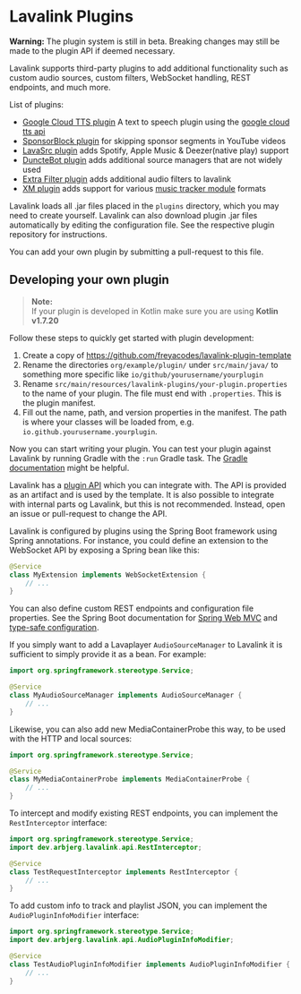 # Lavalink Plugins
**Warning:** The plugin system is still in beta. Breaking changes may still be made to the plugin API if deemed necessary.

Lavalink supports third-party plugins to add additional functionality such as custom audio sources, custom filters,
WebSocket handling, REST endpoints, and much more. 

List of plugins:
- [Google Cloud TTS plugin](https://github.com/DuncteBot/tts-plugin) A text to speech plugin using the [google cloud tts api](https://cloud.google.com/text-to-speech/docs)
- [SponsorBlock plugin](https://github.com/TopiSenpai/Sponsorblock-Plugin) for skipping sponsor segments in YouTube videos
- [LavaSrc plugin](https://github.com/TopiSenpai/LavaSrc) adds Spotify, Apple Music & Deezer(native play) support
- [DuncteBot plugin](https://github.com/DuncteBot/skybot-lavalink-plugin) adds additional source managers that are not widely used
- [Extra Filter plugin](https://github.com/rohank05/lavalink-filter-plugin) adds additional audio filters to lavalink
- [XM plugin](https://github.com/esmBot/lava-xm-plugin) adds support for various [music tracker module](https://en.wikipedia.org/wiki/Module_file) formats

Lavalink loads all .jar files placed in the `plugins` directory, which you may need to create yourself. Lavalink can
also download plugin .jar files automatically by editing the configuration file. See the respective plugin repository
for instructions.

You can add your own plugin by submitting a pull-request to this file.

## Developing your own plugin

> **Note:**  
> If your plugin is developed in Kotlin make sure you are using **Kotlin v1.7.20**

Follow these steps to quickly get started with plugin development:
1. Create a copy of https://github.com/freyacodes/lavalink-plugin-template
2. Rename the directories `org/example/plugin/` under `src/main/java/` to something more specific like
`io/github/yourusername/yourplugin`
3. Rename `src/main/resources/lavalink-plugins/your-plugin.properties` to the name of your plugin. The file must end
with `.properties`. This is the plugin manifest.
4. Fill out the name, path, and version properties in the manifest. The path is where your classes will be loaded from,
e.g. `io.github.yourusername.yourplugin`.

Now you can start writing your plugin. You can test your plugin against Lavalink by running Gradle with the
`:run` Gradle task. The [Gradle documentation](https://docs.gradle.org/current/userguide/userguide.html) might be helpful.

Lavalink has a [plugin API](plugin-api/src/main/java/dev/arbjerg/lavalink/api) which you can integrate with. The API is
provided as an artifact and is used by the template. It is also possible to integrate with internal parts og Lavalink,
but this is not recommended. Instead, open an issue or pull-request to change the API.

Lavalink is configured by plugins using the Spring Boot framework using Spring annotations. For instance, you could define
an extension to the WebSocket API by exposing a Spring bean like this:

```java
@Service
class MyExtension implements WebSocketExtension {
    // ...
} 
```

You can also define custom REST endpoints and configuration file properties. See the Spring Boot documentation for
[Spring Web MVC](https://docs.spring.io/spring-boot/docs/current/reference/htmlsingle/#web.servlet) and
[type-safe configuration](https://docs.spring.io/spring-boot/docs/current/reference/htmlsingle/#features.external-config.typesafe-configuration-properties).

If you simply want to add a Lavaplayer `AudioSourceManager` to Lavalink it is sufficient to simply provide it as a bean.
For example:

```java
import org.springframework.stereotype.Service;

@Service
class MyAudioSourceManager implements AudioSourceManager {
    // ...
} 
```

Likewise, you can also add new MediaContainerProbe this way, to be used with the HTTP and local sources:

```java
import org.springframework.stereotype.Service;

@Service
class MyMediaContainerProbe implements MediaContainerProbe {
    // ...
} 
```

To intercept and modify existing REST endpoints, you can implement the `RestInterceptor` interface:

```java
import org.springframework.stereotype.Service;
import dev.arbjerg.lavalink.api.RestInterceptor;

@Service
class TestRequestInterceptor implements RestInterceptor {
    // ...
}
```

To add custom info to track and playlist JSON, you can implement the `AudioPluginInfoModifier` interface:

```java
import org.springframework.stereotype.Service;
import dev.arbjerg.lavalink.api.AudioPluginInfoModifier;

@Service
class TestAudioPluginInfoModifier implements AudioPluginInfoModifier {
	// ...
}
```
